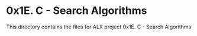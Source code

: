 # 0x1E. C - Search Algorithms
This directory contains the files for ALX project 0x1E. C - Search Algorithms
